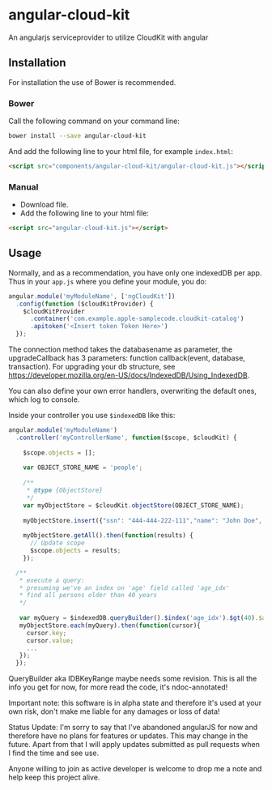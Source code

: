 angular-cloud-kit
=================

An angularjs serviceprovider to utilize CloudKit with angular

## Installation

For installation the use of Bower is recommended.

### Bower
Call the following command on your command line:

```sh
bower install --save angular-cloud-kit
```

And add the following line to your html file, for example `index.html`:

```html
<script src="components/angular-cloud-kit/angular-cloud-kit.js"></script>
```


### Manual

- Download file.
- Add the following line to your html file:

```html
<script src="angular-cloud-kit.js"></script>
```

## Usage

Normally, and as a recommendation, you have only one indexedDB per app.
Thus in your `app.js` where you define your module, you do:

```javascript
angular.module('myModuleName', ['ngCloudKit'])
  .config(function ($cloudKitProvider) {
    $cloudKitProvider
      .container('com.example.apple-samplecode.cloudkit-catalog')
      .apitoken('<Insert token Token Here>')
  });
```
The connection method takes the databasename as parameter,
the upgradeCallback has 3 parameters:
function callback(event, database, transaction). For upgrading your db structure, see 
https://developer.mozilla.org/en-US/docs/IndexedDB/Using_IndexedDB.

You can also define your own error handlers, overwriting the default ones, which log to console.


Inside your controller you use `$indexedDB` like this:

```javascript
angular.module('myModuleName')
  .controller('myControllerName', function($scope, $cloudKit) {
    
    $scope.objects = [];
    
    var OBJECT_STORE_NAME = 'people';  
        
    /**
     * @type {ObjectStore}
     */
    var myObjectStore = $cloudKit.objectStore(OBJECT_STORE_NAME);
    
    myObjectStore.insert({"ssn": "444-444-222-111","name": "John Doe", "age": 57}).then(function(e){...});
    
    myObjectStore.getAll().then(function(results) {  
      // Update scope
      $scope.objects = results;
    });

  /**
   * execute a query:
   * presuming we've an index on 'age' field called 'age_idx'
   * find all persons older than 40 years
   */
   
   var myQuery = $indexedDB.queryBuilder().$index('age_idx').$gt(40).$asc.compile();
   myObjectStore.each(myQuery).then(function(cursor){
     cursor.key;
     cursor.value;
     ...
   });
  });
```

QueryBuilder aka IDBKeyRange maybe needs some revision.
This is all the info you get for now, for more read the code, it's ndoc-annotated! 

Important note: this software is in alpha state and therefore it's used at your own risk,
don't make me liable for any damages or loss of data!

Status Update: I'm sorry to say that I've abandoned angularJS for now and therefore have no plans for features or updates. This may change in the future. Apart from that I will apply updates submitted as pull requests when I find the time and see use.

Anyone willing to join as active developer is welcome to drop me a note and help keep this project alive.

